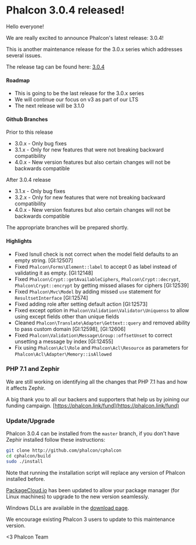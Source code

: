 Phalcon 3.0.4 released!
=======================

Hello everyone!

We are really excited to announce Phalcon's latest release: 3.0.4!

This is another maintenance release for the 3.0.x series which addresses several issues.

The release tag can be found here: [3.0.4](https://github.com/phalcon/cphalcon/releases/tag/v3.0.4)

#### Roadmap

- This is going to be the last release for the 3.0.x series
- We will continue our focus on v3 as part of our LTS
- The next release will be 3.1.0

#### Github Branches

Prior to this release

- 3.0.x - Only bug fixes
- 3.1.x - Only for new features that were not breaking backward compatibility
- 4.0.x - New version features but also certain changes will not be backwards compatible

After 3.0.4 release

- 3.1.x - Only bug fixes
- 3.2.x - Only for new features that were not breaking backward compatibility
- 4.0.x - New version features but also certain changes will not be backwards compatible

The appropriate branches will be prepared shortly.

#### Highlights

- Fixed Isnull check is not correct when the model field defaults to an empty string. [GI:12507]
- Fixed `Phalcon\Forms\Element::label` to accept 0 as label instead of validating it as empty. [GI:12148]
- Fixed `Phalcon\Crypt::getAvailableCiphers`, `Phalcon\Crypt::decrypt`, `Phalcon\Crypt::encrypt` by getting missed aliases for ciphers [GI:12539]
- Fixed `Phalcon\Mvc\Model` by adding missed `use` statement for `ResultsetInterface` [GI:12574]
- Fixed adding role after setting default action [GI:12573]
- Fixed except option in `Phalcon\Validation\Validator\Uniquenss` to allow using except fields other than unique fields
- Cleaned `Phalcon\Translate\Adapter\Gettext::query` and removed ability to pass custom domain [GI:12598], [GI:12606]
- Fixed `Phalcon\Validation\Message\Group::offsetUnset` to correct unsetting a message by index [GI:12455]
- Fix using `Phalcon\Acl\Role` and `Phalcon\Acl\Resource` as parameters for `Phalcon\Acl\Adapter\Memory::isAllowed`
			
### PHP 7.1 and Zephir

We are still working on identifying all the changes that PHP 7.1 has and how it affects Zephir. 

A big thank you to all our backers and supporters that help us by joining our funding campaign. [https://phalcon.link/fund](https://phalcon.link/fund)

### Update/Upgrade

Phalcon 3.0.4 can be installed from the `master` branch, if you don't have Zephir installed follow these instructions:

```sh
git clone http://github.com/phalcon/cphalcon
cd cphalcon/build
sudo ./install
```

Note that running the installation script will replace any version of Phalcon installed before.

[PackageCloud.io](https://packagecloud.io/phalcon/stable) has been updated to allow your package manager (for Linux machines) to upgrade to the new version seamlessly.

Windows DLLs are available in the [download page](https://phalconphp.com/en/download/windows).

We encourage existing Phalcon 3 users to update to this maintenance version.

<3 Phalcon Team
